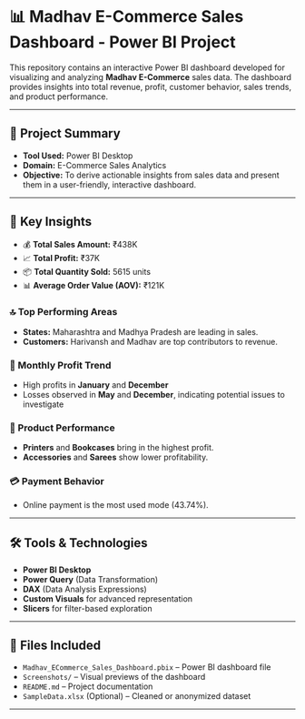 # 📊 Madhav E-Commerce Sales Dashboard - Power BI Project

This repository contains an interactive Power BI dashboard developed for visualizing and analyzing **Madhav E-Commerce** sales data. The dashboard provides insights into total revenue, profit, customer behavior, sales trends, and product performance.

---

## 📌 Project Summary

- **Tool Used:** Power BI Desktop  
- **Domain:** E-Commerce Sales Analytics  
- **Objective:** To derive actionable insights from sales data and present them in a user-friendly, interactive dashboard.

---

## 🧠 Key Insights

- 💰 **Total Sales Amount:** ₹438K  
- 📈 **Total Profit:** ₹37K  
- 📦 **Total Quantity Sold:** 5615 units  
- 📊 **Average Order Value (AOV):** ₹121K  

### 🔝 Top Performing Areas
- **States:** Maharashtra and Madhya Pradesh are leading in sales.  
- **Customers:** Harivansh and Madhav are top contributors to revenue.

### 📅 Monthly Profit Trend
- High profits in **January** and **December**
- Losses observed in **May** and **December**, indicating potential issues to investigate

### 🛒 Product Performance
- **Printers** and **Bookcases** bring in the highest profit.
- **Accessories** and **Sarees** show lower profitability.

### 💳 Payment Behavior
- Online payment is the most used mode (43.74%).

---

## 🛠️ Tools & Technologies

- **Power BI Desktop**
- **Power Query** (Data Transformation)
- **DAX** (Data Analysis Expressions)
- **Custom Visuals** for advanced representation
- **Slicers** for filter-based exploration

---

## 📂 Files Included

- `Madhav_ECommerce_Sales_Dashboard.pbix` – Power BI dashboard file  
- `Screenshots/` – Visual previews of the dashboard  
- `README.md` – Project documentation  
- `SampleData.xlsx` (Optional) – Cleaned or anonymized dataset

---

